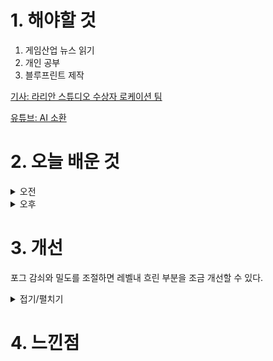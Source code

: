 
# 1. 해야할 것

1. 게임산업 뉴스 읽기 
2. 개인 공부  
3. 블루프린트 제작

[기사: 라리안 스튜디오 수상자 로케이션 팀](https://www.gamemeca.com/view.php?gid=1751106)

[유튜브: AI 소환](https://www.youtube.com/watch?v=A7r3ADLWI4M)



# 2. 오늘 배운 것

<details>
<summary>오전</summary>

## 오늘의 뉴스
### 라리안 스튜디오 수상자 로케이션 팀
![image](https://github.com/user-attachments/assets/c8bf9f52-36a9-49c1-ba30-4ae200edf313)
```
받을 상이 너무 많아서 수상자를 여러 시상식에 돌려서 보낼 팀을 꾸린다는 것 자체가 멋지다.
시상식 때문에 차기작 개발에 영향이 가고 있어서 해당 결정을 했다고 하니 얼마나 많은 상을 쓸어담고 있는지도
알 수 있는 부분이다.
더 거대한 RPG게임을 개발하고 있다고 하고 어떻게하면 재미있는 게임을 만들 수 있는지 이번작으로 검증했으니
다음작이 기다려진다.
```

## 블루프린트 제작
### BP_spawn_monster
![image](https://github.com/user-attachments/assets/467dc44f-e6ff-4231-b689-38a8a3c0b2e6)

![image](https://github.com/user-attachments/assets/d19ca557-52f3-451a-85e5-a92d33342e5f)

![image](https://github.com/user-attachments/assets/58e6dd49-0208-4662-833a-410c76203df3)
```
arrow를 추가해서 몬스터가 바라보는 방향을 배치할 때 알 수 있게 적용했다.
apawner로 만드는 것보다 트리거로 만들 수 있게 개조했다.(해당 방법은 시스템과 충돌이 있어 다른 곳에 있는 몬스터를 소환하는 식으로 만들었다.
```
</details>


<details>
<summary>오후</summary>


</details>




# 3. 개선
포그 감쇠와 밀도를 조절하면 레벨내 흐린 부분을 조금 개선할 수 있다.

<details>
<summary>접기/펼치기</summary>

![image](https://github.com/user-attachments/assets/ae3eed5e-5d81-4924-a697-bbce1d72c03c)

</details>



# 4. 느낀점



